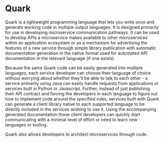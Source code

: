 # Quark

Quark is a lightweight programming language that lets you write once and generate working code in multiple output languages. It is designed primarily for use in developing microservice communication pathways. It can be used to develop APIs a microservice makes available to other microservices within an application ecosystem or as a mechanism for advertising the features of a new service through simple library publication with automatic documentation generation in the native format used for automated API documentation in the relevant language (if one exists).

Because the same Quark code can be easily generated into multiple languages, each service developer can choose their language of choice without worrying about whether they'll be able to talk to each other - a service primarily using Java can easily handle requests from applications or services built in Python or Javascript. Further, instead of just publishing their API contract and forcing the developers in each language to figure out how to implement code around the specified rules, services built with Quark can generate a client library native to each supported language to be directly included in the services wishing to use it. Using the accompanying generated documentation those client developers can quickly start communicating with a minimal level of effort or need to learn new languages or tooling. 

Quark also allows developers to architect microservices through code.
